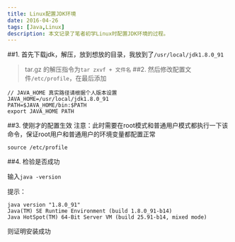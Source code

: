 ```yaml
---
title: Linux配置JDK环境
date: 2016-04-26
tags: [Java,Linux]
description: 本文记录了笔者初学Linux时配置JDK环境的过程。
---
```


##1.
首先下载jdk，解压，放到想放的目录，我放到了`/usr/local/jdk1.8.0_91`

> tar.gz 的解压指令为`tar zxvf + 文件名`
##2.
然后修改配置文件`/etc/profile`，在最后添加

```
// JAVA_HOME 真实路径请根据个人版本设置
JAVA_HOME=/usr/local/jdk1.8.0_91
PATH=$JAVA_HOME/bin:$PATH
export JAVA_HOME PATH

```

##3.
使刚才的配置生效
注意：此时需要在root模式和普通用户模式都执行一下该命令，保证root用户和普通用户的环境变量都配置正常
```
source /etc/profile
```

##4.
检验是否成功

输入`java -version`

提示：

```
java version "1.8.0_91"
Java(TM) SE Runtime Environment (build 1.8.0_91-b14)
Java HotSpot(TM) 64-Bit Server VM (build 25.91-b14, mixed mode)

```

则证明安装成功